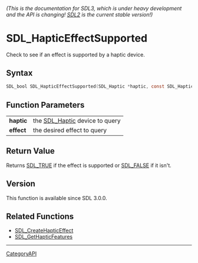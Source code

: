 ###### (This is the documentation for SDL3, which is under heavy development and the API is changing! [SDL2](https://wiki.libsdl.org/SDL2/) is the current stable version!)
# SDL_HapticEffectSupported

Check to see if an effect is supported by a haptic device.

## Syntax

```c
SDL_bool SDL_HapticEffectSupported(SDL_Haptic *haptic, const SDL_HapticEffect *effect);

```

## Function Parameters

|                |                                              |
| -------------- | -------------------------------------------- |
| **haptic**     | the [SDL_Haptic](SDL_Haptic) device to query |
| **effect**     | the desired effect to query                  |

## Return Value

Returns [SDL_TRUE](SDL_TRUE) if the effect is supported or
[SDL_FALSE](SDL_FALSE) if it isn't.

## Version

This function is available since SDL 3.0.0.

## Related Functions

* [SDL_CreateHapticEffect](SDL_CreateHapticEffect)
* [SDL_GetHapticFeatures](SDL_GetHapticFeatures)

----
[CategoryAPI](CategoryAPI)


